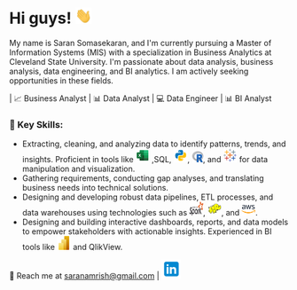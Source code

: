 # Hi guys! <img src= "https://github.com/SaranSekaran/SaranSekaran/raw/main/wave.gif" width="30" >
My name is Saran Somasekaran, and I'm currently pursuing a Master of Information Systems (MIS) with a specialization in Business Analytics at Cleveland State University. I'm passionate about data analysis, business analysis, data engineering, and BI analytics. I am actively seeking opportunities in these fields.

| 📈 Business Analyst | 📊 Data Analyst | 💻 Data Engineer | 📊 BI Analyst

### 🌟 Key Skills:
- Extracting, cleaning, and analyzing data to identify patterns, trends, and insights. Proficient in tools like <img src="https://github.com/SaranSekaran/SaranSekaran/blob/main/icons8-excel-96.png" alt="SQL" width="25" height="25" /> ,SQL, <img src="https://github.com/SaranSekaran/SaranSekaran/blob/main/icons8-python-96.png" alt="SQL" width="25" height="25" />, <img src="https://github.com/SaranSekaran/SaranSekaran/blob/main/R_logo.svg.png" alt="SQL" width="20" height="20" />, and <img src="https://github.com/SaranSekaran/SaranSekaran/blob/main/icons8-tableau-software-96.png" alt="SQL" width="25" height="25" /> for data manipulation and visualization.
- Gathering requirements, conducting gap analyses, and translating business needs into technical solutions.
- Designing and developing robust data pipelines, ETL processes, and data warehouses using technologies such as <img src="https://github.com/SaranSekaran/SaranSekaran/blob/main/Apache_Spark_logo.svg.png" alt="SQL" width="25" height="25" />, <img src="https://github.com/SaranSekaran/SaranSekaran/blob/main/icons8-hadoop-distributed-file-system-96.png" alt="SQL" width="25" height="25" />, and <img src="https://github.com/SaranSekaran/SaranSekaran/blob/main/icons8-amazon-web-services-96.png" alt="SQL" width="25" height="25" />.
- Designing and building interactive dashboards, reports, and data models to empower stakeholders with actionable insights. Experienced in BI tools like <img src="https://github.com/SaranSekaran/SaranSekaran/blob/main/630px-New_Power_BI_Logo.svg.png" alt="SQL" width="25" height="25" /> and QlikView.

📧 Reach me at saranamrish@gmail.com | [<img src='https://github.com/SaranSekaran/SaranSekaran/blob/main/icons8-linkedin-96.png' alt='linkedin' height='35'>](https://www.linkedin.com/in/https://www.linkedin.com/feed//)
